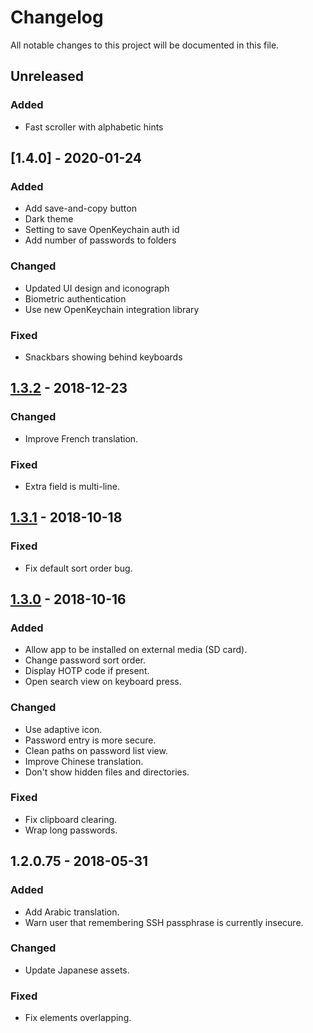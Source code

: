 # Changelog
All notable changes to this project will be documented in this file.

## Unreleased

### Added
- Fast scroller with alphabetic hints

## [1.4.0] - 2020-01-24

### Added
- Add save-and-copy button
- Dark theme
- Setting to save OpenKeychain auth id
- Add number of passwords to folders

### Changed
- Updated UI design and iconograph
- Biometric authentication
- Use new OpenKeychain integration library

### Fixed
- Snackbars showing behind keyboards

## [1.3.2] - 2018-12-23

### Changed
- Improve French translation.

### Fixed
- Extra field is multi-line.

## [1.3.1] - 2018-10-18

### Fixed
- Fix default sort order bug.

## [1.3.0] - 2018-10-16

### Added
- Allow app to be installed on external media (SD card).
- Change password sort order.
- Display HOTP code if present.
- Open search view on keyboard press.

### Changed
- Use adaptive icon.
- Password entry is more secure.
- Clean paths on password list view.
- Improve Chinese translation.
- Don't show hidden files and directories.

### Fixed
- Fix clipboard clearing.
- Wrap long passwords.

## 1.2.0.75 - 2018-05-31

### Added
- Add Arabic translation.
- Warn user that remembering SSH passphrase is currently insecure.

### Changed
- Update Japanese assets.

### Fixed
- Fix elements overlapping.


[1.3.2]: https://github.com/zeapo/android-password-store/compare/v1.3.1...v1.3.2
[1.3.1]: https://github.com/zeapo/android-password-store/compare/v1.3.0...v1.3.1
[1.3.0]: https://github.com/zeapo/android-password-store/compare/v1.2.0.75...v1.3.0
